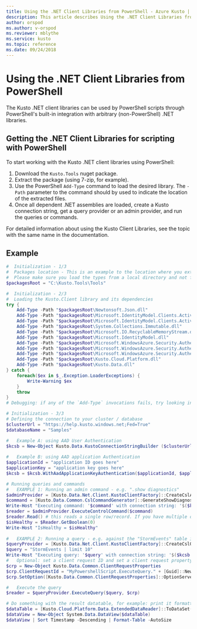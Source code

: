 ```yaml
---
title: Using the .NET Client Libraries from PowerShell - Azure Kusto | Microsoft Docs
description: This article describes Using the .NET Client Libraries from PowerShell in Azure Kusto.
author: orspod
ms.author: v-orspod
ms.reviewer: mblythe
ms.service: kusto
ms.topic: reference
ms.date: 09/24/2018
---
```

# Using the .NET Client Libraries from PowerShell

The Kusto .NET client libraries can be used by PowerShell scripts through
PowerShell's built-in integration with arbitrary (non-PowerShell) .NET libraries.

## Getting the .NET Client Libraries for scripting with PowerShell

To start working with the Kusto .NET client libraries using PowerShell:

1. Download the `Kusto.Tools` nuget package.
2. Extract the package (using 7-zip, for example).
3. Use the PowerShell `Add-Type` command to load the desired library.
   The `-Path` parameter to the command should by used to indicate the location
   of the extracted files.
4. Once all dependent .NET assemblies are loaded, create a Kusto connection string,
   get a query provider or an admin provider, and run the queries or commands.

For detailed information about using the Kusto Client Libraries, see the topic
with the same name in the documentation.

## Example

```powershell
#  Initialization - 1/3
#  Packages location - This is an example to the location where you extract the Kusto.Tools package.
#  Please make sure you load the types from a local directory and not from a remote share.
$packagesRoot = "C:\Kusto.Tools\Tools"

#  Initialization - 2/3
#  Loading the Kusto.Client library and its dependencies
try {
    Add-Type -Path "$packagesRoot\Newtonsoft.Json.dll"
    Add-Type -Path "$packagesRoot\Microsoft.IdentityModel.Clients.ActiveDirectory.dll"
    Add-Type -Path "$packagesRoot\Microsoft.IdentityModel.Clients.ActiveDirectory.Platform.dll"
    Add-Type -Path "$packagesRoot\System.Collections.Immutable.dll"
    Add-Type -Path "$packagesRoot\Microsoft.IO.RecyclableMemoryStream.dll"
    Add-Type -Path "$packagesRoot\Microsoft.IdentityModel.dll"
    Add-Type -Path "$packagesRoot\Microsoft.WindowsAzure.Security.Authentication.dll"
    Add-Type -Path "$packagesRoot\Microsoft.WindowsAzure.Security.Authentication.Contracts.dll"
    Add-Type -Path "$packagesRoot\Microsoft.WindowsAzure.Security.Authentication.Logging.dll"
    Add-Type -Path "$packagesRoot\Kusto.Cloud.Platform.dll"
    Add-Type -Path "$packagesRoot\Kusto.Data.dll"
} catch {
    foreach($ex in $_.Exception.LoaderExceptions) {
        Write-Warning $ex
    }
    throw
}
# Debugging: if any of the `Add-Type` invocations fails, try looking into the value of `$error[0].Exception.InnerException`

# Initialization - 3/3
# Defining the connection to your cluster / database
$clusterUrl = "https://help.kusto.windows.net;Fed=True" 
$databaseName = "Samples" 

#   Example A: using AAD User Authentication
$kcsb = New-Object Kusto.Data.KustoConnectionStringBuilder ($clusterUrl, $databaseName)
 
#   Example B: using AAD application Authentication
$applicationId = "application ID goes here"
$applicationKey = "application key goes here"
$kcsb = $kcsb.WithAadApplicationKeyAuthentication($applicationId, $applicationKey)

# Running queries and commands
#   EXAMPLE 1: Running an admin command - e.g. ".show diagnostics"
$adminProvider = [Kusto.Data.Net.Client.KustoClientFactory]::CreateCslAdminProvider($kcsb)
$command = [Kusto.Data.Common.CslCommandGenerator]::GenerateShowDiagnosticsCommand()
Write-Host "Executing command: '$command' with connection string: '$($kcsb.ToString())'"
$reader = $adminProvider.ExecuteControlCommand($command)
$reader.Read() # this reads a single row/record. If you have multiple ones returned, you can read in a loop 
$isHealthy = $Reader.GetBoolean(0)
Write-Host "IsHealthy = $isHealthy"
 
#   EXAMPLE 2: Running a query - e.g. against the "StormEvents" table in the "Samples" database
$queryProvider = [Kusto.Data.Net.Client.KustoClientFactory]::CreateCslQueryProvider($kcsb)
$query = "StormEvents | limit 10"
Write-Host "Executing query: '$query' with connection string: '$($kcsb.ToString())'"
#   Optional: set a client request ID and set a client request property (e.g. Server Timeout)
$crp = New-Object Kusto.Data.Common.ClientRequestProperties
$crp.ClientRequestId = "MyPowershellScript.ExecuteQuery." + [Guid]::NewGuid().ToString()
$crp.SetOption([Kusto.Data.Common.ClientRequestProperties]::OptionServerTimeout, [TimeSpan]::FromSeconds(30))

#   Execute the query
$reader = $queryProvider.ExecuteQuery($query, $crp)

# Do something with the result datatable, for example: print it formatted as a table, sorted by the "EndTime" column, in descending order
$dataTable = [Kusto.Cloud.Platform.Data.ExtendedDataReader]::ToDataSet($reader).Tables[0]
$dataView = New-Object System.Data.DataView($dataTable)
$dataView | Sort Timestamp -Descending | Format-Table -AutoSize 
```
